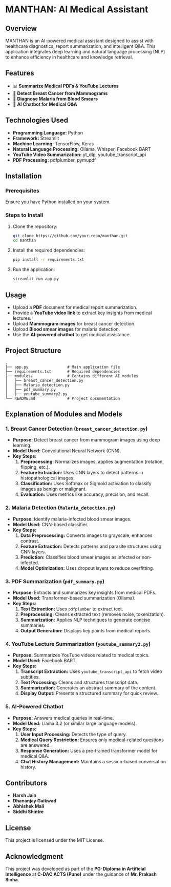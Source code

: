 # MANTHAN: AI Medical Assistant

## Overview

MANTHAN is an AI-powered medical assistant designed to assist with healthcare diagnostics, report summarization, and intelligent Q&A. This application integrates deep learning and natural language processing (NLP) to enhance efficiency in healthcare and knowledge retrieval.

## Features

- 📊 **Summarize Medical PDFs & YouTube Lectures**
- 🩻 **Detect Breast Cancer from Mammograms**
- 🦠 **Diagnose Malaria from Blood Smears**
- 💬 **AI Chatbot for Medical Q&A**

## Technologies Used

- **Programming Language:** Python
- **Framework:** Streamlit
- **Machine Learning:** TensorFlow, Keras
- **Natural Language Processing:** Ollama, Whisper, Facebook BART
- **YouTube Video Summarization:** yt_dlp, youtube_transcript_api
- **PDF Processing:** pdfplumber, pymupdf

## Installation

### Prerequisites

Ensure you have Python installed on your system.

### Steps to Install

1. Clone the repository:
   ```bash
   git clone https://github.com/your-repo/manthan.git
   cd manthan
   ```
2. Install the required dependencies:
   ```bash
   pip install -r requirements.txt
   ```
3. Run the application:
   ```bash
   streamlit run app.py
   ```

## Usage

- Upload a **PDF** document for medical report summarization.
- Provide a **YouTube video link** to extract key insights from medical lectures.
- Upload **Mammogram images** for breast cancer detection.
- Upload **Blood smear images** for malaria detection.
- Use the **AI-powered chatbot** to get medical assistance.

## Project Structure

```
.
├── app.py                 # Main application file
├── requirements.txt       # Required dependencies
├── modules/               # Contains different AI modules
│   ├── breast_cancer_detection.py
│   ├── Malaria_detection.py
│   ├── pdf_summary.py
│   ├── youtube_summary2.py
└── README.md              # Project documentation
```

## Explanation of Modules and Models

### 1. Breast Cancer Detection (`breast_cancer_detection.py`)
- **Purpose:** Detect breast cancer from mammogram images using deep learning.
- **Model Used:** Convolutional Neural Network (CNN).
- **Key Steps:**
  1. **Preprocessing:** Normalizes images, applies augmentation (rotation, flipping, etc.).
  2. **Feature Extraction:** Uses CNN layers to detect patterns in histopathological images.
  3. **Classification:** Uses Softmax or Sigmoid activation to classify images as benign or malignant.
  4. **Evaluation:** Uses metrics like accuracy, precision, and recall.

### 2. Malaria Detection (`Malaria_detection.py`)
- **Purpose:** Identify malaria-infected blood smear images.
- **Model Used:** CNN-based classifier.
- **Key Steps:**
  1. **Data Preprocessing:** Converts images to grayscale, enhances contrast.
  2. **Feature Extraction:** Detects patterns and parasite structures using CNN layers.
  3. **Prediction:** Classifies blood smear images as infected or non-infected.
  4. **Model Optimization:** Uses dropout layers to reduce overfitting.

### 3. PDF Summarization (`pdf_summary.py`)
- **Purpose:** Extracts and summarizes key insights from medical PDFs.
- **Model Used:** Transformer-based summarization (Ollama).
- **Key Steps:**
  1. **Text Extraction:** Uses `pdfplumber` to extract text.
  2. **Preprocessing:** Cleans extracted text (removes noise, tokenization).
  3. **Summarization:** Applies NLP techniques to generate concise summaries.
  4. **Output Generation:** Displays key points from medical reports.

### 4. YouTube Lecture Summarization (`youtube_summary2.py`)
- **Purpose:** Summarizes YouTube videos related to medical topics.
- **Model Used:** Facebook BART.
- **Key Steps:**
  1. **Transcript Extraction:** Uses `youtube_transcript_api` to fetch video subtitles.
  2. **Text Processing:** Cleans and structures transcript data.
  3. **Summarization:** Generates an abstract summary of the content.
  4. **Display Output:** Presents a structured summary for quick review.

### 5. AI-Powered Chatbot
- **Purpose:** Answers medical queries in real-time.
- **Model Used:** Llama 3.2 (or similar large language models).
- **Key Steps:**
  1. **User Input Processing:** Detects the type of query.
  2. **Medical Query Restriction:** Ensures only medical-related questions are answered.
  3. **Response Generation:** Uses a pre-trained transformer model for medical Q&A.
  4. **Chat History Management:** Maintains a session-based conversation history.

## Contributors

- **Harsh Jain**
- **Dhananjay Gaikwad**
- **Abhishek Mali**
- **Siddhi Shintre**

## License

This project is licensed under the MIT License.

## Acknowledgment

This project was developed as part of the **PG-Diploma in Artificial Intelligence** at **C-DAC ACTS (Pune)** under the guidance of **Mr. Prakash Sinha**.

